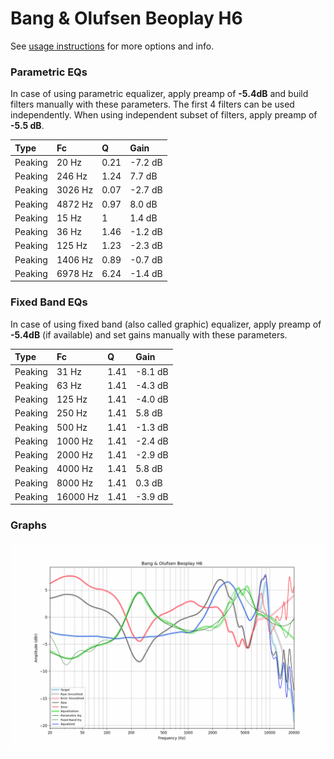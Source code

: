 # Bang & Olufsen Beoplay H6
See [usage instructions](https://github.com/jaakkopasanen/AutoEq#usage) for more options and info.

### Parametric EQs
In case of using parametric equalizer, apply preamp of **-5.4dB** and build filters manually
with these parameters. The first 4 filters can be used independently.
When using independent subset of filters, apply preamp of **-5.5 dB**.

| Type    | Fc      |    Q | Gain    |
|:--------|:--------|:-----|:--------|
| Peaking | 20 Hz   | 0.21 | -7.2 dB |
| Peaking | 246 Hz  | 1.24 | 7.7 dB  |
| Peaking | 3026 Hz | 0.07 | -2.7 dB |
| Peaking | 4872 Hz | 0.97 | 8.0 dB  |
| Peaking | 15 Hz   | 1    | 1.4 dB  |
| Peaking | 36 Hz   | 1.46 | -1.2 dB |
| Peaking | 125 Hz  | 1.23 | -2.3 dB |
| Peaking | 1406 Hz | 0.89 | -0.7 dB |
| Peaking | 6978 Hz | 6.24 | -1.4 dB |

### Fixed Band EQs
In case of using fixed band (also called graphic) equalizer, apply preamp of **-5.4dB**
(if available) and set gains manually with these parameters.

| Type    | Fc       |    Q | Gain    |
|:--------|:---------|:-----|:--------|
| Peaking | 31 Hz    | 1.41 | -8.1 dB |
| Peaking | 63 Hz    | 1.41 | -4.3 dB |
| Peaking | 125 Hz   | 1.41 | -4.0 dB |
| Peaking | 250 Hz   | 1.41 | 5.8 dB  |
| Peaking | 500 Hz   | 1.41 | -1.3 dB |
| Peaking | 1000 Hz  | 1.41 | -2.4 dB |
| Peaking | 2000 Hz  | 1.41 | -2.9 dB |
| Peaking | 4000 Hz  | 1.41 | 5.8 dB  |
| Peaking | 8000 Hz  | 1.41 | 0.3 dB  |
| Peaking | 16000 Hz | 1.41 | -3.9 dB |

### Graphs
![](./Bang%20&%20Olufsen%20Beoplay%20H6.png)